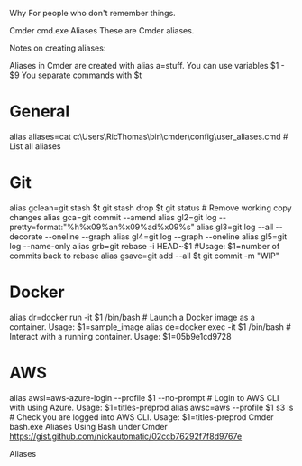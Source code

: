 Why
For people who don't remember things.

Cmder cmd.exe Aliases
These are Cmder aliases.

Notes on creating aliases:

Aliases in Cmder are created with alias a=stuff.
You can use variables $1 - $9
You separate commands with $t
# General
alias aliases=cat c:\Users\RicThomas\bin\cmder\config\user_aliases.cmd    # List all aliases
 
# Git
alias gclean=git stash $t git stash drop $t git status    # Remove working copy changes
alias gca=git commit --amend
alias gl2=git log --pretty=format:"%h%x09%an%x09%ad%x09%s"
alias gl3=git log --all --decorate --oneline --graph
alias gl4=git log --graph --oneline
alias gl5=git log --name-only
alias grb=git rebase -i HEAD~$1    #Usage: $1=number of commits back to rebase
alias gsave=git add --all $t git commit -m "WIP"
 
# Docker
alias dr=docker run -it $1 /bin/bash    # Launch a Docker image as a container. Usage: $1=sample_image
alias de=docker exec -it $1 /bin/bash   # Interact with a running container.  Usage: $1=05b9e1cd9728
 
# AWS
alias awsl=aws-azure-login --profile $1 --no-prompt    # Login to AWS CLI with using Azure. Usage: $1=titles-preprod
alias awsc=aws --profile $1 s3 ls    # Check you are logged into AWS CLI. Usage: $1=titles-preprod
Cmder bash.exe Aliases
Using Bash under Cmder
https://gist.github.com/nickautomatic/02ccb76292f7f8d9767e

Aliases
